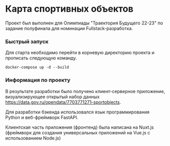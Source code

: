 # Карта спортивных объектов
Проект был выполнен для Олимпиады "Траектория Будущего 22-23" по задание полуфинала для номинации 
Fullstack-разработка.

### Быстрый запуск
Для старта необходимо перейти в корневую директорию проекта и прописать следующую команду.
```shell
docker-compose up -d --build
```

### Информация по проекту
В результате разработки было получено клиент-серверное приложение, визуализирующее открытый набор данных https://data.gov.ru/opendata/7703771271-sportobjects.

Для разработки бэкенда использовался язык программирования Python и веб-фреймворк FastAPI. 

Клиентская часть приложения (фронтенд) была написана на Nuxt.js (фреймворк для создания универсальных приложений на Vue.js с использованием Node.js)


